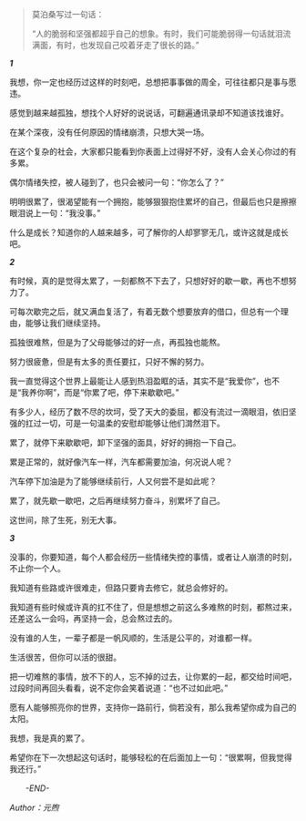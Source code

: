 > 莫泊桑写过一句话：
> 
> “人的脆弱和坚强都超乎自己的想象。有时，我们可能脆弱得一句话就泪流满面，有时，也发现自己咬着牙走了很长的路。”

_**1**_

我想，你一定也经历过这样的时刻吧，总想把事事做的周全，可往往都只是事与愿违。

感觉到越来越孤独，想找个人好好的说说话，可翻遍通讯录却不知道该找谁好。

在某个深夜，没有任何原因的情绪崩溃，只想大哭一场。

在这个复杂的社会，大家都只能看到你表面上过得好不好，没有人会关心你过的有多累。

偶尔情绪失控，被人碰到了，也只会被问一句：“你怎么了？”

明明很累了，很渴望能有一个拥抱，能够狠狠抱住累坏的自己，但最后也只是擦擦眼泪说上一句：“我没事。”

什么是成长？知道你的人越来越多，可了解你的人却寥寥无几，或许这就是成长吧。

_**2**_

有时候，真的是觉得太累了，一刻都熬不下去了，只想好好的歇一歇，再也不想努力了。

可每次歇完之后，就又满血复活了，有着无数个想要放弃的借口，但总有一个理由，能够让我们继续坚持。

孤独很难熬，但是为了父母能够过的好一点，再孤独也能熬。

努力很疲惫，但是有太多的责任要扛，只好不懈的努力。

我一直觉得这个世界上最能让人感到热泪盈眶的话，其实不是“我爱你”，也不是“我养你啊”，而是“你累了吧，停下来歇歇吧。”

有多少人，经历了数不尽的坎坷，受了天大的委屈，都没有流过一滴眼泪，依旧坚强的扛过一切，可是一句温柔的安慰却能够让他们潸然泪下。

累了，就停下来歇歇吧，卸下坚强的面具，好好的拥抱一下自己。

累是正常的，就好像汽车一样，汽车都需要加油，何况说人呢？

汽车停下加油是为了能够继续前行，人又何尝不是如此呢？

累了，就先歇一歇吧，之后再继续努力奋斗，别累坏了自己。

这世间，除了生死，别无大事。

_**3**_

没事的，你要知道，每个人都会经历一些情绪失控的事情，或者让人崩溃的时刻，不止你一个人。

我知道有些路或许很难走，但路只要肯去修它，就总会修好的。

我知道有些时候或许真的扛不住了，但是想想之前这么多难熬的时刻，都熬过来，还差这么一会吗，再坚持一会，总会熬过去的。

没有谁的人生，一辈子都是一帆风顺的，生活是公平的，对谁都一样。

生活很苦，但你可以活的很甜。

把一切难熬的事情，放不下的人，忘不掉的过去，让你累的一起，都交给时间吧，过段时间再回头看看，说不定你会笑着说道：“也不过如此吧。”

愿有人能够照亮你的世界，支持你一路前行，倘若没有，那么我希望你成为自己的太阳。

我想，我是真的累了。

希望你在下一次想起这句话时，能够轻松的在后面加上一句：“很累啊，但我觉得我还行。”

　　_-END-_

_Author：元煦_